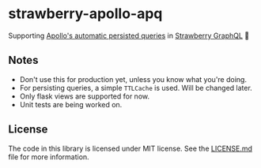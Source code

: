 # strawberry-apollo-apq
Supporting [Apollo's automatic persisted queries](https://www.apollographql.com/docs/apollo-server/performance/apq/)
in [Strawberry GraphQL](https://github.com/strawberry-graphql/strawberry) 🍓
## Notes

- Don't use this for production yet, unless you know what you're doing.
- For persisting queries, a simple `TTLCache` is used. Will be changed later.
- Only flask views are supported for now.
- Unit tests are being worked on.

## License
The code in this library is licensed under MIT license. See the [LICENSE.md](LICENSE.md) file for more information.

